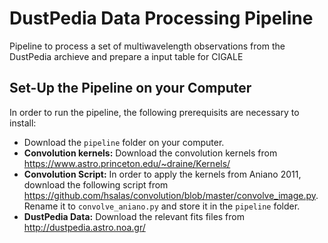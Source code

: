 # DustPedia Data Processing Pipeline

Pipeline to process a set of multiwavelength observations from the DustPedia archieve and prepare a input table for CIGALE

## Set-Up the Pipeline on your Computer

In order to run the pipeline, the following prerequisits are necessary to install:

* Download the `pipeline` folder on your computer.
* **Convolution kernels:** Download the convolution kernels from https://www.astro.princeton.edu/~draine/Kernels/
* **Convolution Script:** In order to apply the kernels from Aniano 2011, download the following script from https://github.com/hsalas/convolution/blob/master/convolve_image.py. Rename it to `convolve_aniano.py` and store it in the `pipeline` folder.
* **DustPedia Data:** Download the relevant fits files from http://dustpedia.astro.noa.gr/
